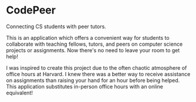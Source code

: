 # CodePeer
Connecting CS students with peer tutors.

This is an application which offers a convenient way for students to collaborate with teaching fellows, tutors, and peers on computer science projects or assignments. Now there's no need to leave your room to get help!

I was inspired to create this project due to the often chaotic atmosphere of office hours at Harvard. I knew there was a better way to receive assistance on assignments than raising your hand for an hour before being helped. This application substitutes in-person office hours with an online equivalent!